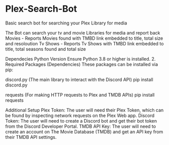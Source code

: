 # Plex-Search-Bot
Basic search bot for searching your Plex Library for media

The Bot can search your tv and movie Libraries for media and report back
Movies - Reports Movies found with TMBD link embedded to title, total size and resoloution
Tv Shows - Reports Tv Shows with TMBD link embedded to title, total seasons found and total size

Dependecies
Python Version
Ensure Python 3.8 or higher is installed.
2. Required Packages (Dependencies)
These packages can be installed via pip:

discord.py (The main library to interact with the Discord API)
pip install discord.py

requests (For making HTTP requests to Plex and TMDB APIs)
pip install requests

Additional Setup
Plex Token:
The user will need their Plex Token, which can be found by inspecting network requests on the Plex Web app.
Discord Token:
The user will need to create a Discord bot and get their bot token from the Discord Developer Portal.
TMDB API Key:
The user will need to create an account on The Movie Database (TMDB) and get an API key from their TMDB API settings.

